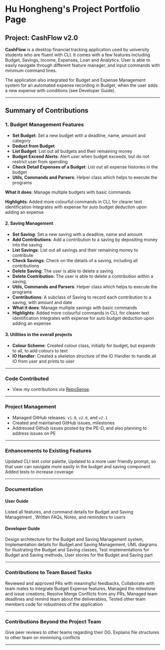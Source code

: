 # Hu Hongheng's Project Portfolio Page

## Project: CashFlow v2.0

**CashFlow** is a desktop financial tracking application used by university students who are fluent with CLI. 
It comes with a few features including Budget, Savings, Income, Expenses, Loan and Analytics.
User is able to easily navigate through different feature manager, and input commands with minimum command lines.

The application also integrated for Budget and Expense Management system for an automated expense recording in Budget,
when the user adds a new expense with conditions (see Developer Guide).

---

## Summary of Contributions

### 1. Budget Management Features
- **Set Budget**: Set a new budget with a deadline, name, amount and category
- **Deduct from Budget**
- **List Budget**: List out all budgets and their remaining money
- **Budget Exceed Alerts**: Alert user when budget exceeds, but do not restrict user from spending
- **Check Detail Expenses of a Budget**: List out all expense histories in the budget
- **Utils, Commands and Parsers**: Helper class which helps to execute the programs

**What it does**: Manage multiple budgets with basic commands

**Highlights**: Added more colourful commands in CLI, for clearer text identification
Integrates with expense for auto budget deduction upon adding an expense


#### 2. Saving Management
- **Set Saving**: Set a new saving with a deadline, name and amount
- **Add Contributions**: Add a contribution to a saving by depositing money into the saving
- **List Savings**: List out all savings and their remaining money to contribute
- **Check Savings**: Check on the details of a saving, including all contributions
- **Delete Saving**: The user is able to delete a saving
- **Delete Contribution**: The user is able to delete a contribution within a saving.
- **Utils, Commands and Parsers**: Helper class which helps to execute the programs
- **Contributions**: A subclass of Saving to record each contribution to a saving, with amount and date
- **What it does**: Manage multiple savings with basic commands
- **Highlights**: Added more colourful commands in CLI, for clearer text identification
  Integrates with expense for auto budget deduction upon adding an expense

#### 3. Utilities in the overall projects
- **Colour Scheme**: Created colour class, initially for budget, but expands to all, to add colours to text
- **IO Handler**: Created a skeleton structure of the IO Handler to handle all IO from user and prints to user



---

### Code Contributed
- View my contributions via [RepoSense](https://nus-cs2113-ay2425s2.github.io/tp-dashboard/?search=&sort=groupTitle&sortWithin=title&timeframe=commit&mergegroup=&groupSelect=groupByRepos&breakdown=true&checkedFileTypes=docs~functional-code~test-code~other&since=2025-02-21&tabOpen=true&tabType=authorship&tabAuthor=Hudou0420&tabRepo=AY2425S2-CS2113-W11-2%2Ftp%5Bmaster%5D&authorshipIsMergeGroup=false&authorshipFileTypes=docs~functional-code~test-code&authorshipIsBinaryFileTypeChecked=false&authorshipIsIgnoredFilesChecked=false).

---

### Project Management
- Managed GitHub releases: `v1.0`, `v2.0`, and `v2.1`
- Created and maintained GitHub issues, milestones
- Addressed Github issues posted by the PE-D, and also planning to address issues on PE

---

### Enhancements to Existing Features
Updated CLI text color palette,
Updated to a more user friendly prompt, so that user can navigate more easily in the budget and saving component
Added tests to increase coverage

---

### Documentation

#### User Guide
Listed all features, and command details for Budget and Saving Management
, Written FAQs, Notes, and reminders to users

#### Developer Guide
Design architecture for the Budget and Saving Management system,
Implementation details for Budget and Saving Management,
UML diagrams for illustrating the Budget and Saving classes,
Test implementations for Budget and Saving methods,
User stories for the Budget and Saving part

---

### Contributions to Team Based Tasks
Reviewed and approved PRs with meaningful feedbacks, 
Collaborate with team mates to integrate Budget Expense features,
Managed the milestone and issue creations,
Resolve Merge Conflicts from any PRs,
Managed team deadlines and remind team about the deliverables,
Tested other team members code for robustness of the application

---
### Contributions Beyond the Project Team
Give peer reviews to other teams regarding their DG. Explains file structures to other team on minimising conflicts


---
